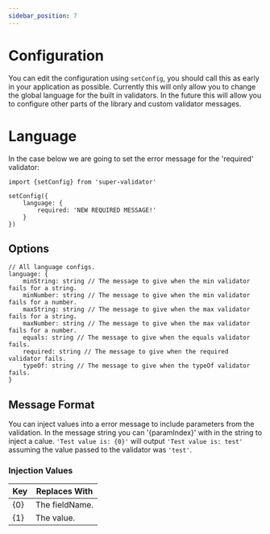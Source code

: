 ```yaml
---
sidebar_position: 7
---
```


# Configuration

You can edit the configuration using `setConfig`, you should call this as early in your application as possible. Currently this will only allow you to change the global language for the built in validators. In the future this will allow you to configure other parts of the library and custom validator messages.

# Language

In the case below we are going to set the error message for the 'required' validator:

```
import {setConfig} from 'super-validator'

setConfig({
    language: {
        required: 'NEW REQUIRED MESSAGE!'
    }
})
```

## Options

```
// All language configs.
language: {
	minString: string // The message to give when the min validator fails for a string.
	minNumber: string // The message to give when the min validator fails for a number.
	maxString: string // The message to give when the max validator fails for a string.
	maxNumber: string // The message to give when the max validator fails for a number.
	equals: string // The message to give when the equals validator fails.
	required: string // The message to give when the required validator fails.
	typeOf: string // The message to give when the typeOf validator fails.
}
```

## Message Format

You can inject values into a error message to include parameters from the validation. In the message string you can '{paramIndex}' with in the string to inject a calue. `'Test value is: {0}'` will output `'Test value is: test'` assuming the value passed to the validator was `'test'`.

### Injection Values

| Key | Replaces With  |
| --- | -------------- |
| {0} | The fieldName. |
| {1} | The value.     |
